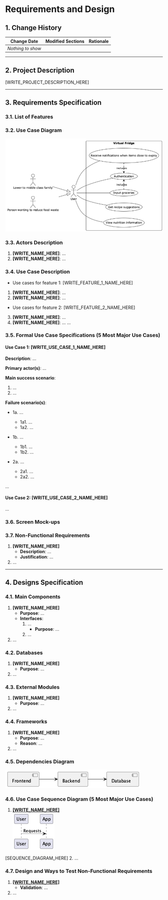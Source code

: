 # Requirements and Design

## 1. Change History

| **Change Date**   | **Modified Sections** | **Rationale** |
| ----------------- | --------------------- | ------------- |
| _Nothing to show_ |

---

## 2. Project Description

[WRITE_PROJECT_DESCRIPTION_HERE]

---

## 3. Requirements Specification

### **3.1. List of Features**


### **3.2. Use Case Diagram**

![](images/usecase.png)

### **3.3. Actors Description**
1. **[WRITE_NAME_HERE]**: ...
2. **[WRITE_NAME_HERE]**: ...

### **3.4. Use Case Description**
- Use cases for feature 1: [WRITE_FEATURE_1_NAME_HERE]
1. **[WRITE_NAME_HERE]**: ...
2. **[WRITE_NAME_HERE]**: ...
- Use cases for feature 2: [WRITE_FEATURE_2_NAME_HERE]
3. **[WRITE_NAME_HERE]**: ...
4. **[WRITE_NAME_HERE]**: ...
...

### **3.5. Formal Use Case Specifications (5 Most Major Use Cases)**
<a name="uc1"></a>

#### Use Case 1: [WRITE_USE_CASE_1_NAME_HERE]

**Description**: ...

**Primary actor(s)**: ... 
    
**Main success scenario**:
1. ...
2. ...

**Failure scenario(s)**:
- 1a. ...
    - 1a1. ...
    - 1a2. ...

- 1b. ...
    - 1b1. ...
    - 1b2. ...
                
- 2a. ...
    - 2a1. ...
    - 2a2. ...

...

<a name="uc2"></a>

#### Use Case 2: [WRITE_USE_CASE_2_NAME_HERE]
...

### **3.6. Screen Mock-ups**


### **3.7. Non-Functional Requirements**
<a name="nfr1"></a>

1. **[WRITE_NAME_HERE]**
    - **Description**: ...
    - **Justification**: ...
2. ...

---

## 4. Designs Specification
### **4.1. Main Components**
1. **[WRITE_NAME_HERE]**
    - **Purpose**: ...
    - **Interfaces**: 
        1. ...
            - **Purpose**: ...
        2. ...
2. ...


### **4.2. Databases**
1. **[WRITE_NAME_HERE]**
    - **Purpose**: ...
2. ...


### **4.3. External Modules**
1. **[WRITE_NAME_HERE]** 
    - **Purpose**: ...
2. ...


### **4.4. Frameworks**
1. **[WRITE_NAME_HERE]**
    - **Purpose**: ...
    - **Reason**: ...
2. ...


### **4.5. Dependencies Diagram**

![](images/dependencies.png)


### **4.6. Use Case Sequence Diagram (5 Most Major Use Cases)**
1. [**[WRITE_NAME_HERE]**](#uc1)\
![](images/usecaseSequence.png)

[SEQUENCE_DIAGRAM_HERE]
2. ...


### **4.7. Design and Ways to Test Non-Functional Requirements**
1. [**[WRITE_NAME_HERE]**](#nfr1)
    - **Validation**: ...
2. ...
